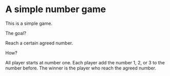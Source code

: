 # A simple number game

This is a simple game.

The goal?

Reach a certain agreed number.

How?

All player starts at number one. Each player add the number 1, 2, or 3 to the number before. The winner is the player who reach the agreed number.